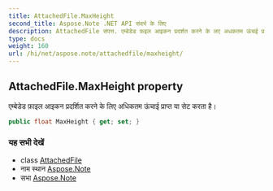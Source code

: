 ```yaml
---
title: AttachedFile.MaxHeight
second_title: Aspose.Note .NET API संदर्भ के लिए
description: AttachedFile संपत्त. एम्बेडेड फ़इल आइकन प्रदर्शत करने के लए अधकतम ऊंचई प्रप्त य सेट करत है
type: docs
weight: 160
url: /hi/net/aspose.note/attachedfile/maxheight/
---
```

## AttachedFile.MaxHeight property

एम्बेडेड फ़ाइल आइकन प्रदर्शित करने के लिए अधिकतम ऊंचाई प्राप्त या सेट करता है।

```csharp
public float MaxHeight { get; set; }
```

### यह सभी देखें

* class [AttachedFile](../)
* नाम स्थान [Aspose.Note](../../attachedfile/)
* सभा [Aspose.Note](../../../)


